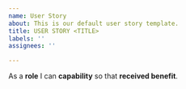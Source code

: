 ```yaml
---
name: User Story
about: This is our default user story template.
title: USER STORY <TITLE>
labels: ''
assignees: ''

---
```


As a **role**  I can **capability** so that **received benefit**.
